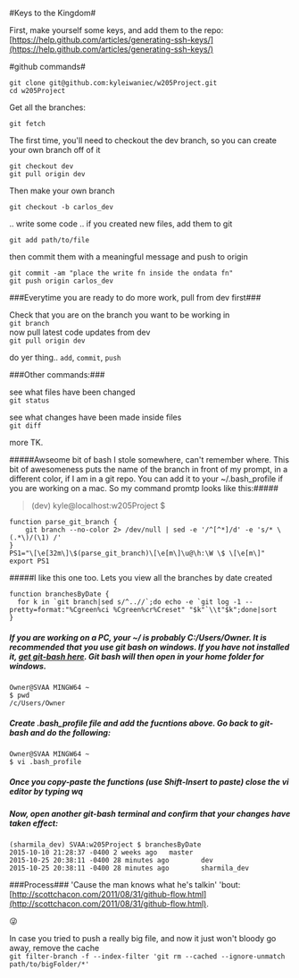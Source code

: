 #Keys to the Kingdom#

First, make yourself some keys, and add them to the repo:   
[https://help.github.com/articles/generating-ssh-keys/](https://help.github.com/articles/generating-ssh-keys/)

#github commands#

```
git clone git@github.com:kyleiwaniec/w205Project.git
cd w205Project
```

Get all the branches:

```
git fetch
```

The first time, you'll need to checkout the dev branch, so you can create your own branch off of it
```
git checkout dev
git pull origin dev
```
Then make your own branch

```
git checkout -b carlos_dev
```

.. write some code ..
if you created new files, add them to git
```
git add path/to/file
```

then commit them with a meaningful message and push to origin
```
git commit -am "place the write fn inside the ondata fn"
git push origin carlos_dev
```

###Everytime you are ready to do more work, pull from dev first###

Check that you are on the branch you want to be working in   
`git branch`   
now pull latest code updates from dev   
`git pull origin dev`   

do yer thing.. `add`, `commit`, `push`

###Other commands:###

see what files have been changed   
`git status`

see what changes have been made inside files   
`git diff`

more TK.

#####Awseome bit of bash I stole somewhere, can't remember where. This bit of awesomeness puts the name of the branch in front of my prompt, in a different color, if I am in a git repo. You can add it to your ~/.bash_profile if you are working on a mac. So my command promtp looks like this:#####

> (dev) kyle@localhost:w205Project $

```
function parse_git_branch {
    git branch --no-color 2> /dev/null | sed -e '/^[^*]/d' -e 's/* \(.*\)/(\1) /'
}
PS1="\[\e[32m\]\$(parse_git_branch)\[\e[m\]\u@\h:\W \$ \[\e[m\]"
export PS1

```

#####I like this one too. Lets you view all the branches by date created

```
function branchesByDate {
  for k in `git branch|sed s/^..//`;do echo -e `git log -1 --pretty=format:"%Cgreen%ci %Cgreen%cr%Creset" "$k"`\\t"$k";done|sort
}

```

##### If you are working on a PC, your ~/ is probably C:/Users/Owner. It is recommended that you use git bash on windows. If you have not installed it, [get git-bash here]. Git bash will then open in your home folder for windows.

[get git-bash here]: https://git-scm.com/download/win

```
Owner@SVAA MINGW64 ~
$ pwd
/c/Users/Owner
```

##### Create .bash_profile file and add the fucntions above. Go back to git-bash and do the following:

```
Owner@SVAA MINGW64 ~
$ vi .bash_profile
```

##### Once you copy-paste the functions (use Shift-Insert to paste) close the vi editor by typing *<ESC>wq*
##### Now, open another git-bash terminal and confirm that your changes have taken effect:  

```
(sharmila_dev) SVAA:w205Project $ branchesByDate
2015-10-10 21:28:37 -0400 2 weeks ago   master
2015-10-25 20:38:11 -0400 28 minutes ago        dev
2015-10-25 20:38:11 -0400 28 minutes ago        sharmila_dev
```

###Process###
'Cause the man knows what he's talkin' 'bout:
[http://scottchacon.com/2011/08/31/github-flow.html](http://scottchacon.com/2011/08/31/github-flow.html).

:stuck_out_tongue_winking_eye:

In case you tried to push a really big file, and now it just won't bloody go away, remove the cache   
`git filter-branch -f --index-filter 'git rm --cached --ignore-unmatch path/to/bigFolder/*'`